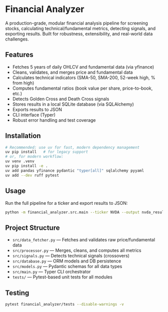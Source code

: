 # Financial Analyzer

A production-grade, modular financial analysis pipeline for screening stocks, calculating technical/fundamental metrics, detecting signals, and exporting results. Built for robustness, extensibility, and real-world data challenges.

## Features
- Fetches 5 years of daily OHLCV and fundamental data (via yfinance)
- Cleans, validates, and merges price and fundamental data
- Calculates technical indicators (SMA-50, SMA-200, 52-week high, % from high)
- Computes fundamental ratios (book value per share, price-to-book, etc.)
- Detects Golden Cross and Death Cross signals
- Stores results in a local SQLite database (via SQLAlchemy)
- Exports results to JSON
- CLI interface (Typer)
- Robust error handling and test coverage

## Installation
```bash
# Recommended: use uv for fast, modern dependency management
uv pip install   # for legacy support
# or, for modern workflow:
uv venv .venv
uv pip install -e .
uv add pandas yfinance pydantic "typer[all]" sqlalchemy pyyaml
uv add --dev ruff pytest
```

## Usage
Run the full pipeline for a ticker and export results to JSON:
```bash
python -m financial_analyzer.src.main --ticker NVDA --output nvda_results.json
```

## Project Structure
- `src/data_fetcher.py` — Fetches and validates raw price/fundamental data
- `src/processor.py` — Merges, cleans, and computes all metrics
- `src/signals.py` — Detects technical signals (crossovers)
- `src/database.py` — ORM models and DB persistence
- `src/models.py` — Pydantic schemas for all data types
- `src/main.py` — Typer CLI orchestrator
- `tests/` — Pytest-based unit tests for all modules


## Testing
```bash
pytest financial_analyzer/tests --disable-warnings -v
```



